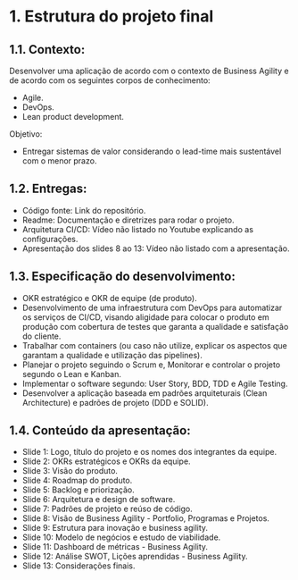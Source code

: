 # 1. Estrutura do projeto final

## 1.1. Contexto:
Desenvolver uma aplicação de acordo com o contexto de Business Agility e de acordo com os seguintes corpos de conhecimento:
* Agile.
* DevOps.
* Lean product development.

Objetivo:
* Entregar sistemas de valor considerando o lead-time mais sustentável com o menor prazo.


## 1.2. Entregas:
* Código fonte: Link do repositório.
* Readme: Documentação e diretrizes para rodar o projeto.
* Arquitetura CI/CD: Vídeo não listado no Youtube explicando as configurações.
* Apresentação dos slides 8 ao 13: Vídeo não listado com a apresentação.


## 1.3. Especificação do desenvolvimento:
* OKR estratégico e OKR de equipe (de produto).
* Desenvolvimento de uma infraestrutura com DevOps para automatizar os serviços de CI/CD, visando aligidade para colocar o produto em produção com cobertura de testes que garanta a qualidade e satisfação do cliente.
* Trabalhar com containers (ou caso não utilize, explicar os aspectos que garantam a qualidade e utilização das pipelines).
* Planejar o projeto seguindo o Scrum e, Monitorar e controlar o projeto segundo o Lean e Kanban.
* Implementar o software segundo: User Story, BDD, TDD e Agile Testing.
* Desenvolver a aplicação baseada em padrões arquiteturais (Clean Architecture) e padrões de projeto (DDD e SOLID).


## 1.4. Conteúdo da apresentação:
* Slide 1: Logo, título do projeto e os nomes dos integrantes da equipe.
* Slide 2: OKRs estratégicos e OKRs da equipe.
* Slide 3: Visão do produto.
* Slide 4: Roadmap do produto.
* Slide 5: Backlog e priorização.
* Slide 6: Arquitetura e design de software.
* Slide 7: Padrões de projeto e reúso de código.
* Slide 8: Visão de Business Agility - Portfolio, Programas e Projetos.
* Slide 9: Estrutura para inovação e business agility.
* Slide 10: Modelo de negócios e estudo de viabilidade.
* Slide 11: Dashboard de métricas - Business Agility.
* Slide 12: Análise SWOT, Lições aprendidas - Business Agility.
* Slide 13: Considerações finais.